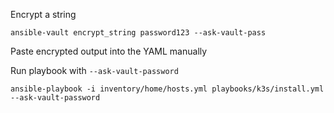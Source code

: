 

Encrypt a string

```
ansible-vault encrypt_string password123 --ask-vault-pass
```

Paste encrypted output into the YAML manually


Run playbook with `--ask-vault-password`
```
ansible-playbook -i inventory/home/hosts.yml playbooks/k3s/install.yml --ask-vault-password
```
